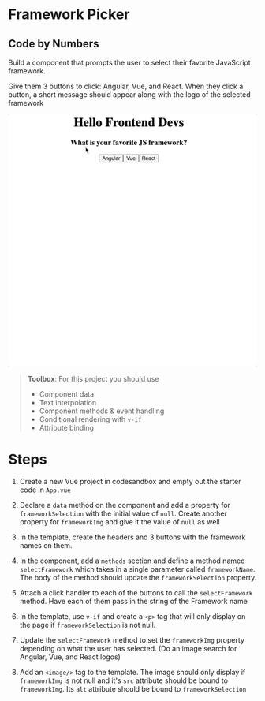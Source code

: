 # Framework Picker

## Code by Numbers

Build a component that prompts the user to select their favorite JavaScript framework.

Give them 3 buttons to click: Angular, Vue, and React. When they click a button, a short message should appear along with the logo of the selected framework

![](../images/Framework_Picker.gif)

> **Toolbox**: For this project you should use
>
> - Component data
> - Text interpolation
> - Component methods & event handling
> - Conditional rendering with `v-if`
> - Attribute binding

# Steps

1. Create a new Vue project in codesandbox and empty out the starter code in `App.vue`

1. Declare a `data` method on the component and add a property for `frameworkSelection` with the initial value of `null`. Create another property for `frameworkImg` and give it the value of `null` as well

1. In the template, create the headers and 3 buttons with the framework names on them.

1. In the component, add a `methods` section and define a method named `selectFramework` which takes in a single parameter called `frameworkName`. The body of the method should update the `frameworkSelection` property.

1. Attach a click handler to each of the buttons to call the `selectFramework` method. Have each of them pass in the string of the Framework name

1. In the template, use `v-if` and create a `<p>` tag that will only display on the page if `frameworkSelection` is not null.

1. Update the `selectFramework` method to set the `frameworkImg` property depending on what the user has selected. (Do an image search for Angular, Vue, and React logos)

1. Add an `<image/>` tag to the template. The image should only display if `frameworkImg` is not null and it's `src` attribute should be bound to `frameworkImg`. Its `alt` attribute should be bound to `frameworkSelection`
